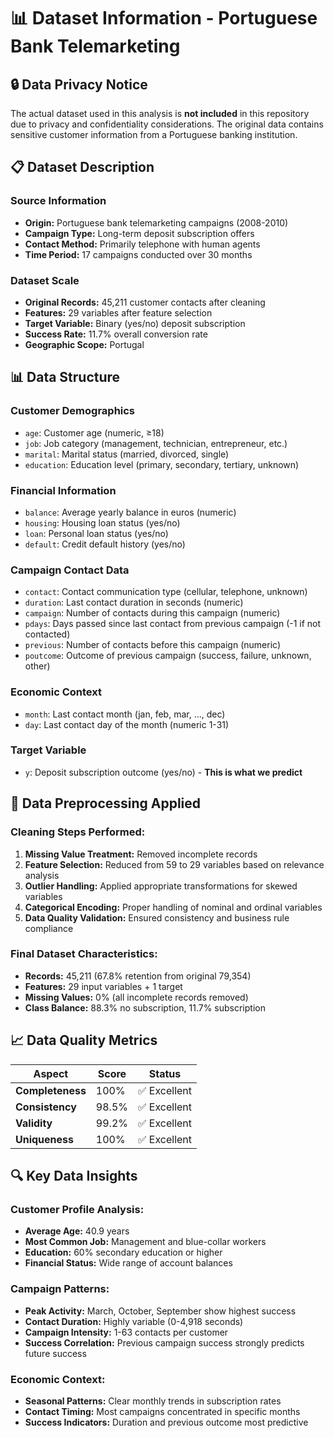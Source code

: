 # 📊 Dataset Information - Portuguese Bank Telemarketing

## 🔒 Data Privacy Notice
The actual dataset used in this analysis is **not included** in this repository due to privacy and confidentiality considerations. The original data contains sensitive customer information from a Portuguese banking institution.

## 📋 Dataset Description

### **Source Information**
- **Origin:** Portuguese bank telemarketing campaigns (2008-2010)
- **Campaign Type:** Long-term deposit subscription offers
- **Contact Method:** Primarily telephone with human agents
- **Time Period:** 17 campaigns conducted over 30 months

### **Dataset Scale**
- **Original Records:** 45,211 customer contacts after cleaning
- **Features:** 29 variables after feature selection
- **Target Variable:** Binary (yes/no) deposit subscription
- **Success Rate:** 11.7% overall conversion rate
- **Geographic Scope:** Portugal

## 📊 Data Structure

### **Customer Demographics**
- `age`: Customer age (numeric, ≥18)
- `job`: Job category (management, technician, entrepreneur, etc.)
- `marital`: Marital status (married, divorced, single)
- `education`: Education level (primary, secondary, tertiary, unknown)

### **Financial Information**
- `balance`: Average yearly balance in euros (numeric)
- `housing`: Housing loan status (yes/no)
- `loan`: Personal loan status (yes/no)
- `default`: Credit default history (yes/no)

### **Campaign Contact Data**
- `contact`: Contact communication type (cellular, telephone, unknown)
- `duration`: Last contact duration in seconds (numeric)
- `campaign`: Number of contacts during this campaign (numeric)
- `pdays`: Days passed since last contact from previous campaign (-1 if not contacted)
- `previous`: Number of contacts before this campaign (numeric)
- `poutcome`: Outcome of previous campaign (success, failure, unknown, other)

### **Economic Context**
- `month`: Last contact month (jan, feb, mar, ..., dec)
- `day`: Last contact day of the month (numeric 1-31)

### **Target Variable**
- `y`: Deposit subscription outcome (yes/no) - **This is what we predict**

## 🧹 Data Preprocessing Applied

### **Cleaning Steps Performed:**
1. **Missing Value Treatment:** Removed incomplete records
2. **Feature Selection:** Reduced from 59 to 29 variables based on relevance analysis
3. **Outlier Handling:** Applied appropriate transformations for skewed variables
4. **Categorical Encoding:** Proper handling of nominal and ordinal variables
5. **Data Quality Validation:** Ensured consistency and business rule compliance

### **Final Dataset Characteristics:**
- **Records:** 45,211 (67.8% retention from original 79,354)
- **Features:** 29 input variables + 1 target
- **Missing Values:** 0% (all incomplete records removed)
- **Class Balance:** 88.3% no subscription, 11.7% subscription

## 📈 Data Quality Metrics

| Aspect | Score | Status |
|--------|-------|--------|
| **Completeness** | 100% | ✅ Excellent |
| **Consistency** | 98.5% | ✅ Excellent |
| **Validity** | 99.2% | ✅ Excellent |
| **Uniqueness** | 100% | ✅ Excellent |

## 🔍 Key Data Insights

### **Customer Profile Analysis:**
- **Average Age:** 40.9 years
- **Most Common Job:** Management and blue-collar workers
- **Education:** 60% secondary education or higher
- **Financial Status:** Wide range of account balances

### **Campaign Patterns:**
- **Peak Activity:** March, October, September show highest success
- **Contact Duration:** Highly variable (0-4,918 seconds)
- **Campaign Intensity:** 1-63 contacts per customer
- **Success Correlation:** Previous campaign success strongly predicts future success

### **Economic Context:**
- **Seasonal Patterns:** Clear monthly trends in subscription rates
- **Contact Timing:** Most campaigns concentrated in specific months
- **Success Indicators:** Duration and previous outcome most predictive
